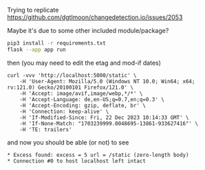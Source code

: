 Trying to replicate https://github.com/dgtlmoon/changedetection.io/issues/2053

Maybe it's due to some other included module/package?

```bash
pip3 install -r requirements.txt
flask --app app run
```


then (you may need to edit the etag and mod-if dates)

```
curl -vvv 'http://localhost:5000/static' \
    -H 'User-Agent: Mozilla/5.0 (Windows NT 10.0; Win64; x64; rv:121.0) Gecko/20100101 Firefox/121.0' \
    -H 'Accept: image/avif,image/webp,*/*' \
    -H 'Accept-Language: de,en-US;q=0.7,en;q=0.3' \
    -H 'Accept-Encoding: gzip, deflate, br' \
    -H 'Connection: keep-alive' \
    -H 'If-Modified-Since: Fri, 22 Dec 2023 10:14:33 GMT' \
    -H 'If-None-Match: "1703239999.0048695-13861-933627416"' \
    -H 'TE: trailers'
```

and now you should be able (or not) to see

```
* Excess found: excess = 5 url = /static (zero-length body)
* Connection #0 to host localhost left intact
```
